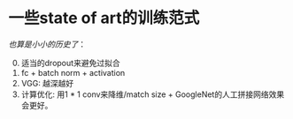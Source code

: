 # 一些state of art的训练范式

*也算是小小的历史了*： 

0. 适当的dropout来避免过拟合
1. fc + batch norm + activation  
2. VGG: 越深越好
3. 计算优化: 用1 * 1 conv来降维/match size + GoogleNet的人工拼接网络效果会更好。

